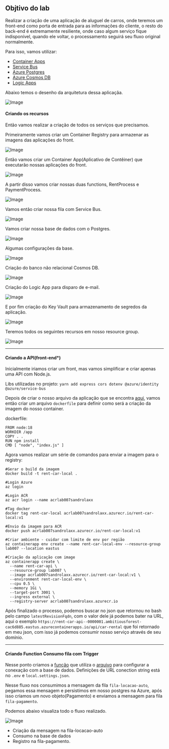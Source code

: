 ## Objtivo do lab

Realizar a criação de uma aplicação de aluguel de carros, onde teremos um front-end como porta de entrada para as informações do cliente, o resto do back-end é extremamente resiliente, onde caso algum serviço fique indisponível, quando ele voltar, o processamento seguirá seu fluxo original normalmente. 

Para isso, vamos utilizar:
* [Container Apps](https://learn.microsoft.com/pt-br/azure/container-apps/overview)
* [Service Bus](https://learn.microsoft.com/pt-br/azure/service-bus-messaging/service-bus-messaging-overview)
* [Azure Postgres](https://learn.microsoft.com/pt-br/azure/postgresql)
* [Azure Cosmos DB](https://learn.microsoft.com/pt-br/azure/cosmos-db)
* [Logic Apps](https://learn.microsoft.com/pt-br/azure/logic-apps/logic-apps-overview)

Abaixo temos o desenho da arquitetura dessa aplicaçãa.

![Image](https://github.com/user-attachments/assets/3b0b46eb-e746-4e41-950e-bf97a13a8680)

#### Criando os recursos

Então vamos realizar a criação de todos os serviços que precisamos.

Primeiramente vamos criar um Container Registry para armazenar as imagens das aplicações do front.

![Image](https://github.com/user-attachments/assets/539d910f-fd64-4322-8915-f4bd3cfe911b)

Então vamos criar um Container App(Aplicativo de Contêiner) que executarão nossas aplicações do front.

![Image](https://github.com/user-attachments/assets/a13e0b2a-5b45-4b3b-9b83-2108a52faecd)

A partir disso vamos criar nossas duas functions, RentProcess e PaymentProcess.

![Image](https://github.com/user-attachments/assets/a00c7fdc-cc00-4727-b218-1694dd8c9627)

Vamos então criar nossa fila com Service Bus.

![Image](https://github.com/user-attachments/assets/1c73a5b2-3a9b-4a31-9f6b-216968bca69c)

Vamos criar nossa base de dados com o Postgres.

![Image](https://github.com/user-attachments/assets/9d855f7d-a4d7-4f64-9f12-f6047febd9be)

Algumas configurações da base.

![Image](https://github.com/user-attachments/assets/5ebd5ebd-20a3-480f-aba4-cc286dc09c5a)

Criação do banco não relacional Cosmos DB.

![Image](https://github.com/user-attachments/assets/f0957d19-7833-48a5-83dd-8018fd8ac6c2)

Criação do Logic App para disparo de e-mail.

![Image](https://github.com/user-attachments/assets/3f30cea6-b8cc-4ec1-b7bd-9cf38125e321)

E por fim criação do Key Vault para armazenamento de segredos da aplicação.

![Image](https://github.com/user-attachments/assets/4b504fc2-f770-4f65-82a6-f7fb32aba55e)

Teremos todos os seguintes recursos em nosso resource group.

![Image](https://github.com/user-attachments/assets/f2687c0b-0461-4452-a7d5-df5675cbf5e1)

---

#### Criando a API(front-end*)

Inicialmente iriamos criar um front, mas vamos simplificar e criar apenas uma API com Node.js.

Libs utilizadas no projeto: `yarn add express cors dotenv @azure/identity @azure/service-bus`

Depois de criar o nosso arquivo da aplicação que se encontra [aqui](./rent-a-car/index.js), vamos então criar um arquivo `dockerfile` para definir como será a criação da imagem do nosso container.

dockerfile:
```
FROM node:18
WORKDIR /app
COPY . .
RUN npm install
CMD [ "node", "index.js" ]
```

Agora vamos realizar um série de comandos para enviar a imagem para o registry:
```
#Gerar o build da imagem
docker build -t rent-car-local .  

#Login Azure
az login

#Login ACR
az acr login --name acrlab007sandrolaxx

#Tag docker
docker tag rent-car-local acrlab007sandrolaxx.azurecr.io/rent-car-local:v1

#Envio da imagem para ACR
docker push acrlab007sandrolaxx.azurecr.io/rent-car-local:v1

#Criar ambiente - cuidar com limite de env por região
az containerapp env create --name rent-car-local-env --resource-group lab007 --location eastus

#Criação da aplicação com image
az containerapp create \
  --name rent-car-api \
  --resource-group lab007 \
  --image acrlab007sandrolaxx.azurecr.io/rent-car-local:v1 \
  --environment rent-car-local-env \
  --cpu 0.5 \
  --memory 1Gi \
  --target-port 3001 \
  --ingress external \
  --registry-server acrlab007sandrolaxx.azurecr.io
```

Após finalizado o processo, podemos buscar no json que retornou no bash pelo campo `latestRevisionFqdn`, com o valor dele já podemos bater na URL, aqui o exemplo `https://rent-car-api--0000001.ambitiousforest-cac6d885.eastus.azurecontainerapps.io/api/car-rental` que foi retornado em meu json, com isso já podemos consumir nosso serviço através de seu domínio.

---

#### Criando Function Consumo fila com Trigger

Nesse ponto criamos a [função](./fnrentprocess/src/index.ts) que utiliza o [arquivo](./fnrentprocess/src/dbConnection.ts) para configurar a conexação com a base de dados. Definições de URL conection string está no `.env` e `local.settings.json`.

Nesse fluxo nos consumimos a mensagem da fila `fila-locacao-auto`, pegamos essa mensagem e persistimos em nosso postgres na Azure, após isso criamos um novo objeto(Pagamento) e enviamos a mensagem para fila `fila-pagamento`.

Podemos abaixo visualiza todo o fluxo realizado.

![Image](https://github.com/user-attachments/assets/e33baddd-c4e9-4850-a2dc-b3d7186952f4)

* Criação da mensagem na fila-locacao-auto
* Consumo na base de dados
* Registro na fila-pagamento.